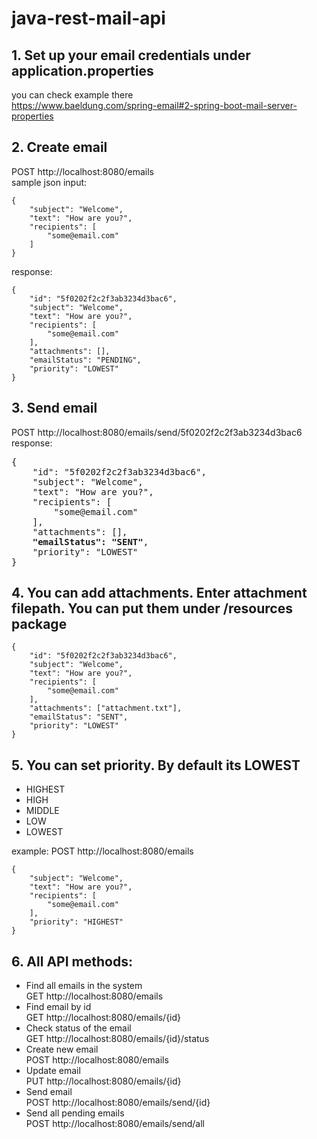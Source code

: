 # java-rest-mail-api

## 1. Set up your email credentials under application.properties
you can check example there\
https://www.baeldung.com/spring-email#2-spring-boot-mail-server-properties

## 2. Create email
POST http://localhost:8080/emails
</br>
sample json input:
```
{
    "subject": "Welcome",
    "text": "How are you?",
    "recipients": [
    	"some@email.com"
    ]
}
```
response:
```
{
    "id": "5f0202f2c2f3ab3234d3bac6",
    "subject": "Welcome",
    "text": "How are you?",
    "recipients": [
        "some@email.com"
    ],
    "attachments": [],
    "emailStatus": "PENDING",
    "priority": "LOWEST"
}
```
## 3. Send email
POST http://localhost:8080/emails/send/5f0202f2c2f3ab3234d3bac6
</br>
response:
<pre>
{
    "id": "5f0202f2c2f3ab3234d3bac6",
    "subject": "Welcome",
    "text": "How are you?",
    "recipients": [
        "some@email.com"
    ],
    "attachments": [],
    <b>"emailStatus": "SENT"</b>,
    "priority": "LOWEST"
}
</pre>
## 4. You can add attachments. Enter attachment filepath. You can put them under /resources package
```
{
    "id": "5f0202f2c2f3ab3234d3bac6",
    "subject": "Welcome",
    "text": "How are you?",
    "recipients": [
        "some@email.com"
    ],
    "attachments": ["attachment.txt"],
    "emailStatus": "SENT",
    "priority": "LOWEST"
}
```
## 5. You can set priority. By default its LOWEST
* HIGHEST
* HIGH
* MIDDLE
* LOW
* LOWEST

example:
POST http://localhost:8080/emails
```
{
    "subject": "Welcome",
    "text": "How are you?",
    "recipients": [
    	"some@email.com"
    ],
    "priority": "HIGHEST"
}
```
## 6. All API methods:
+ Find all emails in the system
\
GET http://localhost:8080/emails
+ Find email by id
\
GET http://localhost:8080/emails/{id}
+ Check status of the email
\
GET http://localhost:8080/emails/{id}/status
+ Create new email
\
POST http://localhost:8080/emails
+ Update email
\
PUT http://localhost:8080/emails/{id}
+ Send email
\
POST http://localhost:8080/emails/send/{id}
+ Send all pending emails
\
POST http://localhost:8080/emails/send/all
